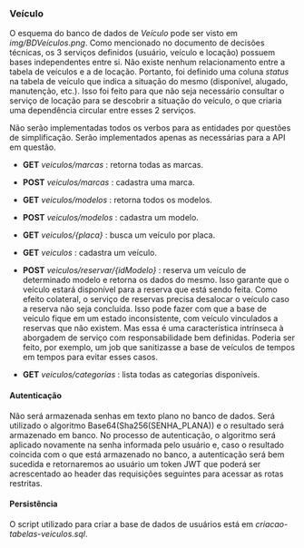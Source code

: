### Veículo
O esquema do banco de dados de *Veículo* pode ser visto em *img/BDVeículos.png*. Como mencionado no documento de decisões técnicas, os 3 serviços definidos (usuário, veículo e locação) possuem bases independentes entre si. Não existe nenhum relacionamento entre a tabela de veículos e a de locação. Portanto, foi definido uma coluna *status* na tabela de veículo que indica a situação do mesmo (disponível, alugado, manutenção, etc.). Isso foi feito para que não seja necessário consultar o serviço de locação para se descobrir a situação do veículo, o que criaria uma dependência circular entre esses 2 serviços.

Não serão implementadas todos os verbos para as entidades por questões de simplificação. Serão implementados apenas as necessárias para a API em questão.

- **GET** *veiculos/marcas* : retorna todas as marcas.
- **POST** *veiculos/marcas* : cadastra uma marca.

- **GET** *veiculos/modelos* : retorna todos os modelos.
- **POST** *veiculos/modelos* : cadastra um modelo.

- **GET** *veiculos/{placa}* : busca um veículo por placa.
- **GET** *veiculos* : cadastra um veículo.
- **POST** *veiculos/reservar/{idModelo}* : reserva um veículo de determinado modelo e retorna os dados do mesmo. Isso garante que o veículo estará disponível para a reserva que está sendo feita. Como efeito colateral, o serviço de reservas precisa desalocar o veículo caso a reserva não seja concluída. Isso pode fazer com que a base de veículo fique em um estado inconsistente, com veículo vinculados a reservas que não existem. Mas essa é uma característica intrínseca à aborgadem de serviço com responsabilidade bem definidas. Poderia ser feito, por exemplo, um job que sanitizasse a base de veículos de tempos em tempos para evitar esses casos.

- **GET** *veiculos/categorias* : lista todas as categorias disponíveis.

#### Autenticação
Não será armazenada senhas em texto plano no banco de dados. Será utilizado o algoritmo Base64(Sha256(SENHA_PLANA)) e o resultado será armazenado em banco. No processo de autenticação, o algoritmo será aplicado novamente na senha informada pelo usuário e, caso o resultado coincida com o que está armazenado no banco, a autenticação será bem sucedida e retornaremos ao usuário um token JWT que poderá ser acrescentado ao header das requisições seguintes para acessar as rotas restritas.

#### Persistência
O script utilizado para criar a base de dados de usuários está em *criacao-tabelas-veiculos.sql*.